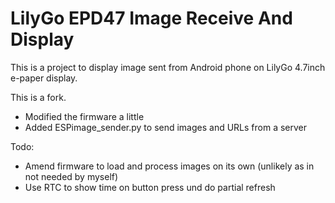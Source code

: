 # LilyGo EPD47 Image Receive And Display

This is a project to display image sent from Android phone on LilyGo 4.7inch e-paper display.

This is a fork.

- Modified the firmware a little
- Added ESPimage_sender.py to send images and URLs from a server

Todo:
- Amend firmware to load and process images on its own (unlikely as in not needed by myself)
- Use RTC to show time on button press und do partial refresh

